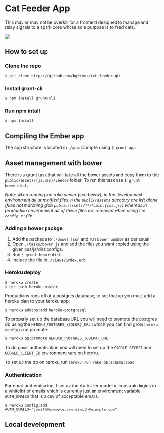 # Cat Feeder App

This may or may not be overkill for a frontend designed to
manage and relay signals to a spark core whose sole purpose
is to feed cats.

![](http://i.imgur.com/qVvSKWS.jpg)

## How to set up

### Clone the repo

```$ git clone https://github.com/bgrimes/cat-feeder.git```

### Install grunt-cli

```$ npm install grunt-cli```

### Run npm intall

```$ npm install```

## Compiling the Ember app

The app structure is located in ```./app```. Compile using ```$ grunt app```

## Asset management with bower

There is a grunt task that will take all the bower assets and
copy them to the ```public/assets/{js,css}/vendor``` folder. To
run this task use ```$ grunt bower:dist```.

_Note: when running
the rake server (see below), in the development environment
all unminified files in the ```public/assets``` directory are
left alone (files not matching glob ```public/assets/**/*.min.{css,js}```)
whereas in production environment all of these files are removed
when using the ```config.ru``` file._

### Adding a bower packge

1. Add the package to ```./bower.json``` and run ```bower update``` as per usual
2. Open ```./tasks/bower.js``` and add the files
you want copied using the given css/js/dirs configs.
3. Run ```$ grunt bower:dist```
4. Include the file in ```./views/index.erb```

### Heroku deploy

```
$ heroku create
$ git push heroku master
```

Productions runs off of a postgres database, to set that up you must add a heroku
plan to your heroku app:

```
$ heroku addons:add heroku-postgresql
```

To properly set up the database URL you will need to promote the postgres db using
the ```HEROKU_POSTGRES_{COLOR}_URL``` (which you can find grom ```heroku config```)
and promote:

```
$ heroku pg:promote HEROKU_POSTGRES_{COLOR}_URL
```

To do gmail authentication you will need to set up the ```GOOGLE_SECRET```
and ```GOOGLE_CLIENT_ID``` environment vars on heroku.

To set up the db on heroku run ```heroku run rake db:schema:load```

### Authentication

For email authentication, I set up the AuthUser model to constrain
logins to a whitelist of emails which is currently just an environment
variable ```AUTH_EMAILS``` that is a csv of acceptable emails.

```
$ heroku config:add AUTH_EMAILS="jsmith@example.com,asmith@example.com"
```

## Local development
